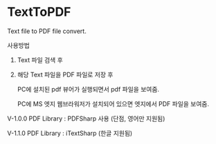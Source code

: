 # TextToPDF
Text file to PDF file convert.

사용방법
1. Text 파일 검색 후
2. 해당 Text 파일을 PDF 파일로 저장 후 

   PC에 설치된 pdf 뷰어가 실행되면서 pdf 파일을 보여줌.
   
   PC에 MS 엣지 웹브라워저가 설치되어 있으면 엣지에서 PDF 파일을 보여줌. 
   

V-1.0.0 
PDF Library : PDFSharp 사용 (단점, 영어만 지원됨)

V-1.1.0 
PDF Library : iTextSharp (한글 지원됨)
